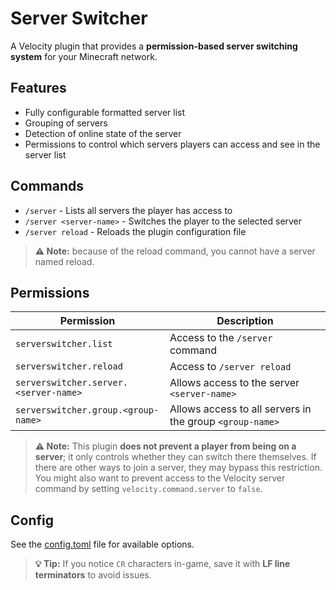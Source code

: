 # Server Switcher
A Velocity plugin that provides a **permission-based server switching system** for your Minecraft network.

## Features
- Fully configurable formatted server list
- Grouping of servers
- Detection of online state of the server
- Permissions to control which servers players can access and see in the server list

## Commands
- `/server` - Lists all servers the player has access to
- `/server <server-name>` - Switches the player to the selected server
- `/server reload` - Reloads the plugin configuration file

> **⚠️ Note:** because of the reload command, you cannot have a server named reload.

## Permissions

| Permission                            | Description                                              |
|---------------------------------------|----------------------------------------------------------|
| `serverswitcher.list`                 | Access to the `/server` command                          |
| `serverswitcher.reload`               | Access to `/server reload`                               |
| `serverswitcher.server.<server-name>` | Allows access to the server `<server-name>`              |
| `serverswitcher.group.<group-name>`   | Allows access to all servers in the group `<group-name>` |


> **⚠️ Note:** This plugin **does not prevent a player from being on a server**; it only controls whether they can switch there themselves. If there are other ways to join a server, they may bypass this restriction. You might also want to prevent access to the Velocity server command by setting `velocity.command.server` to `false`.

## Config
See the [config.toml](/src/main/resources/config.toml) file for available options.

> **💡 Tip:** If you notice `CR` characters in-game, save it with **LF line terminators** to avoid issues.